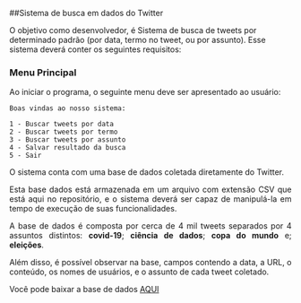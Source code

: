 ##Sistema de busca em dados do Twitter

O objetivo como desenvolvedor, é Sistema de busca de tweets por determinado padrão (por data, termo no tweet, ou por assunto). Esse sistema deverá conter os seguintes requisitos:

### Menu Principal

Ao iniciar o programa, o seguinte menu deve ser apresentado ao usuário:

```
Boas vindas ao nosso sistema:

1 - Buscar tweets por data
2 - Buscar tweets por termo
3 - Buscar tweets por assunto
4 - Salvar resultado da busca
5 - Sair
```

<div align="justify";>
<p>O sistema conta com uma base de dados coletada diretamente do Twitter.</p>

<p>Esta base dados está armazenada em um arquivo com extensão CSV que está aqui no repositório, e o sistema deverá ser capaz de manipulá-la em tempo de execução de suas funcionalidades.</p>

<p>A base de dados é composta por cerca de 4 mil tweets separados por 4 assuntos distintos: <b>covid-19</b>; <b>ciência de dados</b>; <b>copa do mundo</b> e; <b>eleições</b>.</p>

<p>Além disso, é possível observar na base, campos contendo a data, a URL, o conteúdo, os nomes de usuários, e o assunto de cada tweet coletado.</p>

<p>Você pode baixar a base de dados <a href="https://drive.google.com/file/d/103GvlCjiVVBl03_sjPvUCCrR7Zb3uXwN/view?usp=sharing">AQUI</a></p>